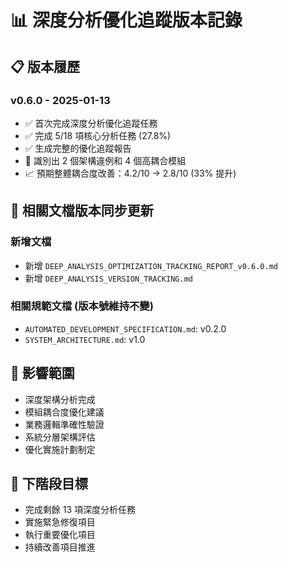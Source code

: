 # 📊 深度分析優化追蹤版本記錄

## 📋 版本履歷

### v0.6.0 - 2025-01-13
- ✅ 首次完成深度分析優化追蹤任務
- ✅ 完成 5/18 項核心分析任務 (27.8%)
- ✅ 生成完整的優化追蹤報告
- 🎯 識別出 2 個架構違例和 4 個高耦合模組
- 📈 預期整體耦合度改善：4.2/10 → 2.8/10 (33% 提升)

## 🔄 相關文檔版本同步更新

### 新增文檔
- 新增 `DEEP_ANALYSIS_OPTIMIZATION_TRACKING_REPORT_v0.6.0.md`
- 新增 `DEEP_ANALYSIS_VERSION_TRACKING.md`

### 相關規範文檔 (版本號維持不變)
- `AUTOMATED_DEVELOPMENT_SPECIFICATION.md`: v0.2.0
- `SYSTEM_ARCHITECTURE.md`: v1.0

## 📁 影響範圍
- 深度架構分析完成
- 模組耦合度優化建議
- 業務邏輯準確性驗證
- 系統分層架構評估
- 優化實施計劃制定

## 🎯 下階段目標
- 完成剩餘 13 項深度分析任務
- 實施緊急修復項目
- 執行重要優化項目
- 持續改善項目推進